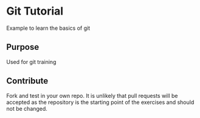 # Git Tutorial
Example to learn the basics of git

## Purpose
Used for git training

## Contribute
Fork and test in your own repo.
It is unlikely that pull requests will be accepted as the repository is the starting point of the exercises and should not be changed.
